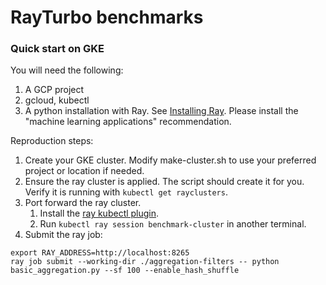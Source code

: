# RayTurbo benchmarks

### Quick start on GKE

You will need the following:
1. A GCP project
2. gcloud, kubectl
3. A python installation with Ray. See [Installing
   Ray](https://docs.ray.io/en/latest/ray-overview/installation.html). Please
   install the "machine learning applications" recommendation.

Reproduction steps:
1. Create your GKE cluster. Modify make-cluster.sh to use your preferred project
   or location if needed.
2. Ensure the ray cluster is applied. The script should create it for you.
   Verify it is running with `kubectl get rayclusters`.
3. Port forward the ray cluster.
   1. Install the [ray kubectl plugin](https://docs.ray.io/en/latest/ray-overview/installation.html).
   2. Run `kubectl ray session benchmark-cluster` in another terminal.
4. Submit the ray job:

```
export RAY_ADDRESS=http://localhost:8265
ray job submit --working-dir ./aggregation-filters -- python basic_aggregation.py --sf 100 --enable_hash_shuffle
```
